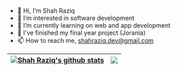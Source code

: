 - 👋 Hi, I’m Shah Raziq
- 👀 I’m interested in software development
- 🌱 I’m currently learning on web and app development  
- 💞️ I've finished my final year project (Jorania)
- 📫 How to reach me, shahraziq.dev@gmail.com 

<!---
ShahRaziq/ShahRaziq is a ✨ special ✨ repository because its `README.md` (this file) appears on your GitHub profile.
You can click the Preview link to take a look at your changes.
--->
| <a href="#"><img align="center" src="https://github-readme-stats.vercel.app/api?username=ShahRaziq&show_icons=true&include_all_commits=true&theme=omni&hide_border=true" alt="Shah Raziq's github stats" /></a> | <a href="#"><img align="center" src="https://github-readme-stats.vercel.app/api/top-langs/?username=ShahRaziq&layout=compact&theme=omni&hide_border=true" /></a> |
| ------------- | ------------- |





</a>

